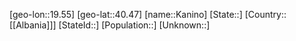 ﻿---
location: [40.47,19.55]
type: City
tags:
- geo/City


SpocWebEntityId: 31292
isDeleted: false
confidential: public

---
[geo-lon::19.55]
[geo-lat::40.47]
[name::Kanino]
[State::]
[Country::[[Albania]]]
[StateId::]
[Population::]
[Unknown::]

